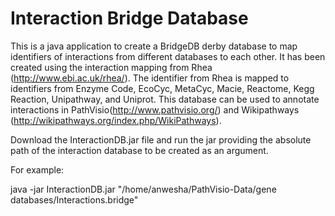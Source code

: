 Interaction Bridge Database
==========================

This is a java application to create a BridgeDB derby database to map identifiers of interactions from 
different databases to each other. It has been created using the interaction mapping from Rhea 
(http://www.ebi.ac.uk/rhea/). The identifier from Rhea is mapped to identifiers from Enzyme Code, 
EcoCyc, MetaCyc, Macie, Reactome, Kegg Reaction, Unipathway, and Uniprot. This database can be used to 
annotate interactions in PathVisio(http://www.pathvisio.org/) and Wikipathways
(http://wikipathways.org/index.php/WikiPathways).

Download the InteractionDB.jar file and run the jar providing the absolute path of the interaction database to be created 
as an argument.

For example: 

java -jar InteractionDB.jar "/home/anwesha/PathVisio-Data/gene databases/Interactions.bridge"
